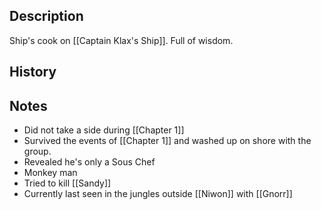 ## Description
Ship's cook on [[Captain Klax's Ship]]. Full of wisdom.

## History


## Notes
* Did not take a side during [[Chapter 1]]
* Survived the events of [[Chapter 1]] and washed up on shore with the group.
* Revealed he's only a Sous Chef
* Monkey man
* Tried to kill [[Sandy]]
* Currently last seen in the jungles outside [[Niwon]] with [[Gnorr]]